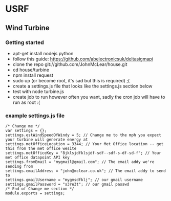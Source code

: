 # USRF

## Wind Turbine

### Getting started

* apt-get install nodejs python 
* follow this guide: https://github.com/abelectronicsuk/deltasigmapi
* clone the repo git://github.com/JohnMcLear/house.git
* cd house/turbine
* npm install request
* sudo up (or become root, it's sad but this is required) ;(
* create a settings.js file that looks like the settings.js section below
* test with node turbine.js
* create job to run however often you want, sadly the cron job will have to run as root :(

### example settings.js file
```
/* Change me */
var settings = {};
settings.estWindSpeedOfWindy = 5; // Change me to the mph you expect your turbine will generate energy at
settings.metOfficeLocation = 3344; // Your Met Office location -- get this from the met office wesite
settings.metOfficeKey = "8jklsjdfklsjdf-sdf--sdf-s-df-sd-f"; // Your met office datapoint API key
settings.fromEmail = "mygmail@gmail.com"; // The email addy we're sending from
settings.emailAddress = "john@mclear.co.uk"; // The email addy to send to
settings.gmailUsername = "mygmsdfklj"; // our gmail username
settings.gmailPassword = "s3re3t"; // our gmail passwd
/* End of Change me section */
module.exports = settings;
```
